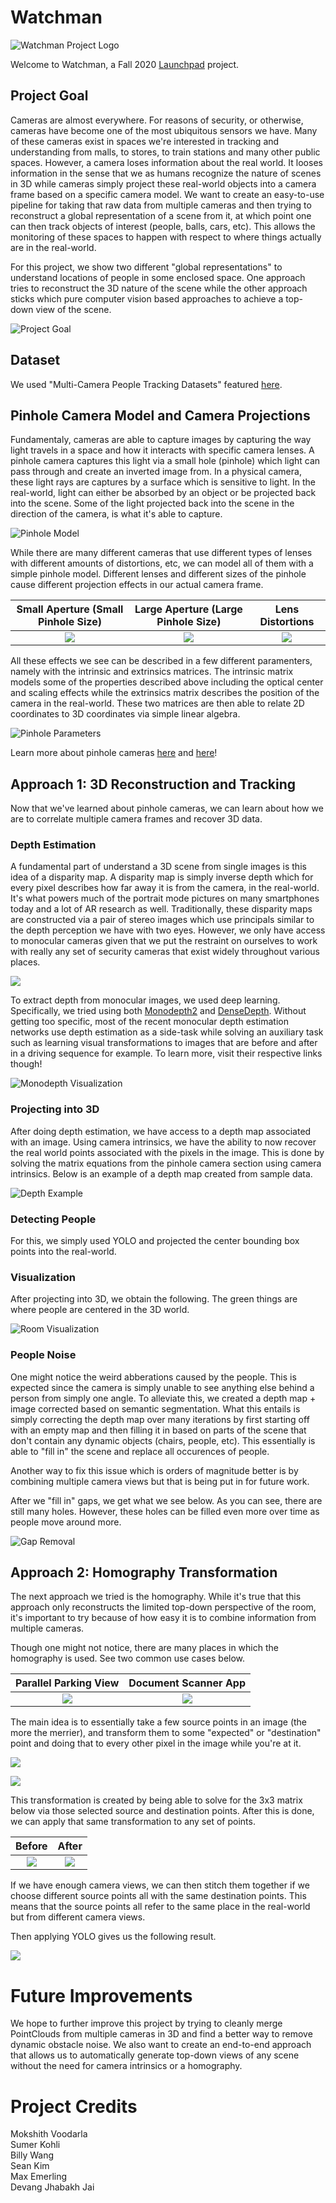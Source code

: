 # Watchman

![Watchman Project Logo](imgs/watchman.png)

Welcome to Watchman, a Fall 2020 [Launchpad](https://launchpad.berkeley.edu/) project.

## Project Goal
Cameras are almost everywhere. For reasons of security, or otherwise, cameras have become one of the most ubiquitous sensors we have. Many of these cameras exist in spaces we're interested in tracking and understanding from malls, to stores, to train stations and many other public spaces. However, a camera loses information about the real world. It looses information in the sense that we as humans recognize the nature of scenes in 3D while cameras simply project these real-world objects into a camera frame based on a specific camera model. We want to create an easy-to-use pipeline for taking that raw data from multiple cameras and then trying to reconstruct a global representation of a scene from it, at which point one can then track objects of interest (people, balls, cars, etc). This allows the monitoring of these spaces to happen with respect to where things actually are in the real-world.

For this project, we show two different "global representations" to understand locations of people in some enclosed space. One approach tries to reconstruct the 3D nature of the scene while the other approach sticks which pure computer vision based approaches to achieve a top-down view of the scene.

![Project Goal](imgs/goal.png)

## Dataset
We used "Multi-Camera People Tracking Datasets" featured [here](https://tev.fbk.eu/technologies/multi-camera-people-tracking-datasets).

## Pinhole Camera Model and Camera Projections
Fundamentaly, cameras are able to capture images by capturing the way light travels in a space and how it interacts with specific camera lenses. A pinhole camera captures this light via a small hole (pinhole) which light can pass through and create an inverted image from. In a physical camera, these light rays are captures by a surface which is sensitive to light. In the real-world, light can either be absorbed by an object or be projected back into the scene. Some of the light projected back into the scene in the direction of the camera, is what it's able to capture.

![Pinhole Model](https://upload.wikimedia.org/wikipedia/commons/thumb/3/3b/Pinhole-camera.svg/2560px-Pinhole-camera.svg.png)

While there are many different cameras that use different types of lenses with different amounts of distortions, etc, we can model all of them with a simple pinhole model. Different lenses and different sizes of the pinhole cause different projection effects in our actual camera frame.

Small Aperture (Small Pinhole Size) |  Large Aperture (Large Pinhole Size) | Lens Distortions
:-------------------------:|:-------------------------:|:-------------------------:
![](https://www.scratchapixel.com/images/upload/cameras/pinhole1.gif?)  |  ![](https://www.scratchapixel.com/images/upload/cameras/pinhole2.gif?) | ![](https://www.scratchapixel.com/images/upload/cameras/lens.png?)

All these effects we see can be described in a few different paramenters, namely with the intrinsic and extrinsics matrices. The intrinsic matrix models some of the properties described above including the optical center and scaling effects while the extrinsics matrix describes the position of the camera in the real-world. These two matrices are then able to relate 2D coordinates to 3D coordinates via simple linear algebra.

![Pinhole Parameters](https://www.cc.gatech.edu/classes/AY2016/cs4476_fall/results/proj3/html/agartia3/ProjectionMatrix.jpg)

Learn more about pinhole cameras [here](https://www.scratchapixel.com/lessons/3d-basic-rendering/3d-viewing-pinhole-camera) and [here](http://ksimek.github.io/2013/08/13/intrinsic/#:~:text=The%20Pinhole%20Camera,ideal%20pinhole%20camera%2C%20illustrated%20below.&text=Each%20intrinsic%20parameter%20describes%20a%20geometric%20property%20of%20the%20camera.)!

## Approach 1: 3D Reconstruction and Tracking
Now that we've learned about pinhole cameras, we can learn about how we are to correlate multiple camera frames and recover 3D data.

### Depth Estimation
A fundamental part of understand a 3D scene from single images is this idea of a disparity map. A disparity map is simply inverse depth which for every pixel describes how far away it is from the camera, in the real-world. It's what powers much of the portrait mode pictures on many smartphones today and a lot of AR research as well. Traditionally, these disparity maps are constructed via a pair of stereo images which use principals similar to the depth perception we have with two eyes. However, we only have access to monocular cameras given that we put the restraint on ourselves to work with really any set of security cameras that exist widely throughout various places.

![](https://sites.google.com/site/5kk73gpu2010/_/rsrc/1289558676808/assignments/stereo-vision/overview.png?height=121&width=400)

To extract depth from monocular images, we used deep learning. Specifically, we tried using both [Monodepth2](https://github.com/nianticlabs/monodepth2) and [DenseDepth](https://github.com/ialhashim/DenseDepth). Without getting too specific, most of the recent monocular depth estimation networks use depth estimation as a side-task while solving an auxiliary task such as learning visual transformations to images that are before and after in a driving sequence for example. To learn more, visit their respective links though!

![Monodepth Visualization](https://github.com/nianticlabs/monodepth2/raw/master/assets/teaser.gif)

### Projecting into 3D
After doing depth estimation, we have access to a depth map associated with an image. Using camera intrinsics, we have the ability to now recover the real world points associated with the pixels in the image. This is done by solving the matrix equations from the pinhole camera section using camera intrinsics. Below is an example of a depth map created from sample data.

![Depth Example](imgs/pre-depth.png)


### Detecting People
For this, we simply used YOLO and projected the center bounding box points into the real-world.

### Visualization
After projecting into 3D, we obtain the following. The green things are where people are centered in the 3D world.

![Room Visualization](imgs/room-view-sample.gif)

### People Noise
One might notice the weird abberations caused by the people. This is expected since the camera is simply unable to see anything else behind a person from simply one angle. To alleviate this, we created a depth map + image corrected based on semantic segmentation. What this entails is simply correcting the depth map over many iterations by first starting off with an empty map and then filling it in based on parts of the scene that don't contain any dynamic objects (chairs, people, etc). This essentially is able to "fill in" the scene and replace all occurences of people.

Another way to fix this issue which is orders of magnitude better is by combining multiple camera views but that is being put in for future work.

After we "fill in" gaps, we get what we see below. As you can see, there are still many holes. However, these holes can be filled even more over time as people move around more.

![Gap Removal](imgs/delta_7.jpg)

## Approach 2: Homography Transformation

The next approach we tried is the homography. While it's true that this approach only reconstructs the limited top-down perspective of the room, it's important to try because of how easy it is to combine information from multiple cameras.

Though one might not notice, there are many places in which the homography is used. See two common use cases below.

Parallel Parking View |  Document Scanner App
:-------------------------:|:-------------------------:
![](imgs/car-top.png)  |  ![](imgs/scanner.png)

The main idea is to essentially take a few source points in an image (the more the merrier), and transform them to some "expected" or "destination" point and doing that to every other pixel in the image while you're at it.

![](https://i.stack.imgur.com/FT1K8.png)

![](https://docs.opencv.org/master/homography_transformation_example2.jpg)

This transformation is created by being able to solve for the 3x3 matrix below via those selected source and destination points. After this is done, we can apply that same transformation to any set of points.

Before |  After
:-------------------------:|:-------------------------:
![](imgs/homography-bef.png)  |  ![](imgs/homography_aft.png)

If we have enough camera views, we can then stitch them together if we choose different source points all with the same destination points. This means that the source points all refer to the same place in the real-world but from different camera views.

Then applying YOLO gives us the following result.

![](imgs/homography.gif)

# Future Improvements

We hope to further improve this project by trying to cleanly merge PointClouds from multiple cameras in 3D and find a better way to remove dynamic obstacle noise. We also want to create an end-to-end approach that allows us to automatically generate top-down views of any scene without the need for camera intrinsics or a homography.

# Project Credits
Mokshith Voodarla\
Sumer Kohli\
Billy Wang\
Sean Kim\
Max Emerling\
Devang Jhabakh Jai